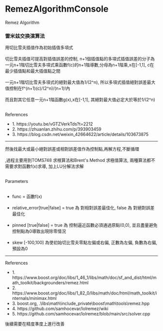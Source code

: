 # RemezAlgorithmConsole
Remez Algorithm

<h3>雷米兹交换演算法</h3>

<p>
用切比雪夫插值作為初始插值多項式
<br><br>
切比雪夫插值可提高對插值誤差的控制, n+1個插值點的多項式插值誤差的分子為一元n+1階切比雪夫多項式乘函數f(c)的n+1階導數,分母為n+1階乘,x在[-1,1], c在最少插值點和最大插值點之間
<br><br>
一元n+1階切比雪夫多項式的絕對最大值為1/(2^n), 所以多項式插值絕對誤差最大值控制在f^(n+1)(c)/(2^n)/(n+1)!內
<br><br>
而且對其它任意一元n+1階函數g(x),x在[-1,1], 其絕對最大值必定大於等於1/(2^n)
<br><br>
</p>

<div>References</div>
<ul>
<li>1. https://youtu.be/vGTZVerkTds?t=2212</li>
<li>2. https://zhuanlan.zhihu.com/p/393903459</li>
<li>3. https://blog.csdn.net/weixin_42664622/article/details/103673875</li>
</ul>
<hr>
<p>
然後找最大或最小絕對誤差或相對誤差值作為控制點,再解方程,不斷循環
<br><br>
,過程主要用到TOMS748 求根算法和Brent's Method 求極值算法, 兩種算法都不需要求對函數f(x)求導, 加上LU分解法求解
<br><br>
</p>
<div>Parameters</div>
<ul>
<br>
<li>func = 函數f(x)</li>
<br>
<li>relative_error[true|false] = true 為 對相對誤差最佳化, false 為 對絕對誤差最佳化</li>
<br>
<li>pinned [true|false] = true 為 控制逼近函數必須通過原點(0,0), 並且盡量避免控制點為0導致出現除零情況</li>
<br>
<li>skew [-100,100] 為使初始切比雪夫零點左偏或右偏, 正數為左偏, 負數為右偏, 預設為0</li>

</ul>

<hr>

<div>References</div>
<ul>
<li>1. https://www.boost.org/doc/libs/1_46_1/libs/math/doc/sf_and_dist/html/math_toolkit/backgrounders/remez.html</li>
<li>2. https://www.boost.org/doc/libs/1_82_0/libs/math/doc/html/math_toolkit/internals/minimax.html</li>
<li>3. boost.org, .\libs\math\include_private\boost\math\tools\remez.hpp</li>
<li>4. https://github.com/samhocevar/lolremez/wiki</li>
<li>5. https://github.com/samhocevar/lolremez/blob/main/src/solver.cpp</li>
</ul>

<p>後續需要在精度準度上進行改善</p>
